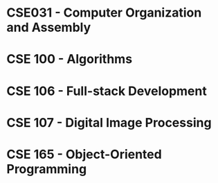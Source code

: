 # CSE031 - Computer Organization and Assembly 
# CSE 100 - Algorithms
# CSE 106 - Full-stack Development
# CSE 107 - Digital Image Processing
# CSE 165 - Object-Oriented Programming
